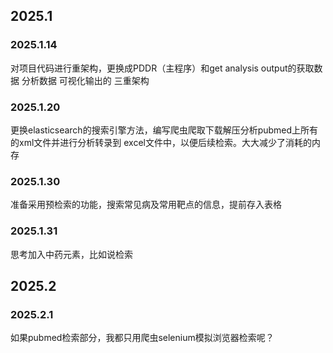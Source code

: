 ## 2025.1

### 2025.1.14
对项目代码进行重架构，更换成PDDR（主程序）和get analysis output的获取数据 分析数据 可视化输出的
三重架构

### 2025.1.20
更换elasticsearch的搜索引擎方法，编写爬虫爬取下载解压分析pubmed上所有的xml文件并进行分析转录到
excel文件中，以便后续检索。大大减少了消耗的内存

### 2025.1.30
准备采用预检索的功能，搜索常见病及常用靶点的信息，提前存入表格

### 2025.1.31
思考加入中药元素，比如说检索

## 2025.2

### 2025.2.1
如果pubmed检索部分，我都只用爬虫selenium模拟浏览器检索呢？    